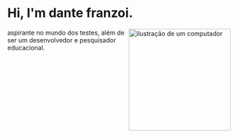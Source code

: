 <img scr= "https://user-images.githubusercontent.com/113047979/215866245-838e7c18-f656-4a98-97ee-341bdcb42ecf.png" />

# Hi, I'm dante franzoi.

<img src="https://github.com/dantefranzoi/dantefranzoi/assets/113047979/d3a61655-f650-4128-933a-147aefedf5a4.png" alt="ilustração de um computador" width="230px" align="right" style="max-width: 100%;">

 aspirante no mundo dos testes, além de ser um desenvolvedor e pesquisador educacional.
